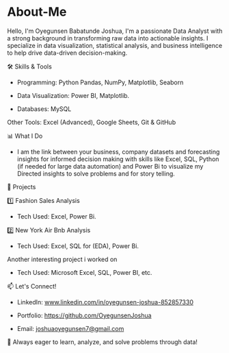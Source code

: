 # About-Me

Hello, I'm Oyegunsen Babatunde Joshua, I'm a passionate Data Analyst with a strong background in transforming raw data into actionable insights. I specialize in data visualization, statistical analysis, and business intelligence to help drive data-driven decision-making.

🛠 Skills & Tools

- Programming: Python Pandas, NumPy, Matplotlib, Seaborn

- Data Visualization:  Power BI, Matplotlib.

- Databases: MySQL

Other Tools: Excel (Advanced), Google Sheets, Git & GitHub

📊 What I Do

- I am the link between your business, company datasets and forecasting insights for informed decision making with skills like Excel, SQL, Python (if needed for large data automation) and Power Bi to visualize my Directed insights to solve problems and for story telling.


📂 Projects

1️⃣ Fashion Sales Analysis

- Tech Used: Excel, Power Bi.

2️⃣ New York Air Bnb Analysis

- Tech Used: Excel, SQL for (EDA), Power Bi.

Another interesting project i worked on

- Tech Used: Microsoft Excel, SQL, Power BI, etc.

📫 Let's Connect!

- LinkedIn: www.linkedin.com/in/oyegunsen-joshua-852857330

- Portfolio: https://github.com/OyegunsenJoshua

- Email: joshuaoyegunsen7@gmail.com

🚀 Always eager to learn, analyze, and solve problems through data!

